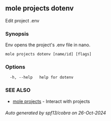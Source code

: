 ## mole projects dotenv

Edit project .env

### Synopsis

Env opens the project's .env file in nano.

```
mole projects dotenv [name/id] [flags]
```

### Options

```
  -h, --help   help for dotenv
```

### SEE ALSO

* [mole projects](mole_projects.md)	 - Interact with projects

###### Auto generated by spf13/cobra on 26-Oct-2024
